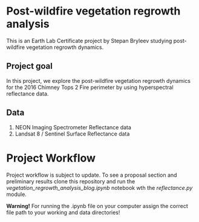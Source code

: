 # Post-wildfire vegetation regrowth analysis
This is an Earth Lab Certificate project by Stepan Bryleev studying post-wildfire vegetation regrowth dynamics.

## Project goal 
In this project, we explore the post-wildfire vegetation regrowth dynamics for the 2016 Chimney Tops 2 Fire perimeter by using hyperspectral reflectance data.

## Data
1. NEON Imaging Spectrometer Reflectance data
2. Landsat 8 / Sentinel Surface Reflectance data

# Project Workflow
Project workflow is subject to update. To see a proposal section and preliminary results clone this repository and run the *vegetation_regrowth_analysis_blog.ipynb* notebook wth the *reflectance.py* module.

**Warning!** For running the .ipynb file on your computer assign the correct file path to your working and data directories!
